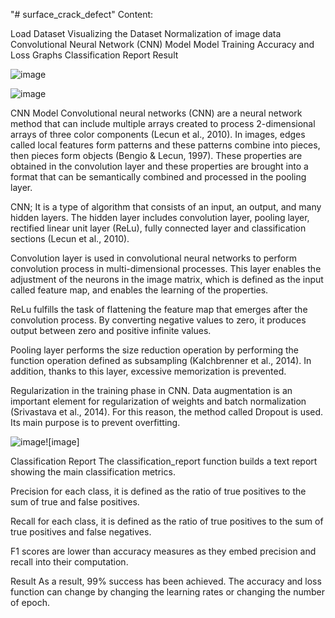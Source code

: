 "# surface_crack_defect" 
Content:

Load Dataset
Visualizing the Dataset
Normalization of image data
Convolutional Neural Network (CNN) Model
Model Training
Accuracy and Loss Graphs
Classification Report
Result

![image](https://github.com/nishant050/surface_crack_defect/assets/110757502/0fbf24ce-4737-466c-b81e-65715fd606f2)

![image](https://github.com/nishant050/surface_crack_defect/assets/110757502/9d6e5dc2-1fac-40a3-9c04-50d4ca3fcc24)

CNN Model
Convolutional neural networks (CNN) are a neural network method that can include multiple arrays created to process 2-dimensional arrays of three color components (Lecun et al., 2010). In images, edges called local features form patterns and these patterns combine into pieces, then pieces form objects (Bengio & Lecun, 1997). These properties are obtained in the convolution layer and these properties are brought into a format that can be semantically combined and processed in the pooling layer.

CNN; It is a type of algorithm that consists of an input, an output, and many hidden layers. The hidden layer includes convolution layer, pooling layer, rectified linear unit layer (ReLu), fully connected layer and classification sections (Lecun et al., 2010).

Convolution layer is used in convolutional neural networks to perform convolution process in multi-dimensional processes. This layer enables the adjustment of the neurons in the image matrix, which is defined as the input called feature map, and enables the learning of the properties.

ReLu fulfills the task of flattening the feature map that emerges after the convolution process. By converting negative values to zero, it produces output between zero and positive infinite values.

Pooling layer performs the size reduction operation by performing the function operation defined as subsampling (Kalchbrenner et al., 2014). In addition, thanks to this layer, excessive memorization is prevented.

Regularization in the training phase in CNN. Data augmentation is an important element for regularization of weights and batch normalization (Srivastava et al., 2014). For this reason, the method called Dropout is used. Its main purpose is to prevent overfitting.

![image](https://github.com/nishant050/surface_crack_defect/assets/110757502/1aa902ad-b383-4d22-9e4e-2f6a80065cbe)![image]

Classification Report
The classification_report function builds a text report showing the main classification metrics.

Precision for each class, it is defined as the ratio of true positives to the sum of true and false positives.

Recall for each class, it is defined as the ratio of true positives to the sum of true positives and false negatives.

F1 scores are lower than accuracy measures as they embed precision and recall into their computation.

Result
As a result, 99% success has been achieved.
The accuracy and loss function can change by changing the learning rates or changing the number of epoch.




